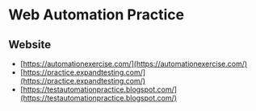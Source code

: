 # Web Automation Practice

## Website

- [https://automationexercise.com/](https://automationexercise.com/)
- [https://practice.expandtesting.com/](https://practice.expandtesting.com/)
- [https://testautomationpractice.blogspot.com/](https://testautomationpractice.blogspot.com/)